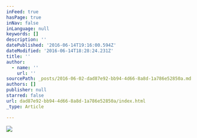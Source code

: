 ```yaml
---
inFeed: true
hasPage: true
inNav: false
inLanguage: null
keywords: []
description: ''
datePublished: '2016-06-14T19:16:00.594Z'
dateModified: '2016-06-14T18:28:24.231Z'
title: ''
author:
  - name: ''
    url: ''
sourcePath: _posts/2016-06-02-dad87e92-bb94-4d66-8a8d-1a786e52850a.md
authors: []
publisher: null
starred: false
url: dad87e92-bb94-4d66-8a8d-1a786e52850a/index.html
_type: Article

---
```

![](https://the-grid-user-content.s3-us-west-2.amazonaws.com/d80042ff-dd03-4bd3-8963-db220c1d8e14.jpg)